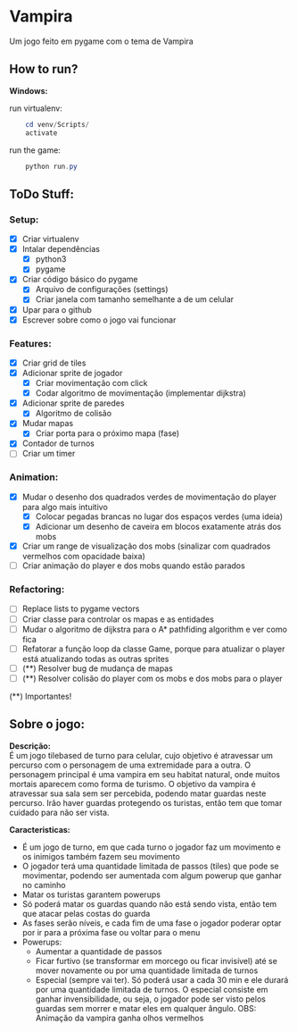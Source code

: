 # Vampira

Um jogo feito em pygame com o tema de Vampira

## How to run?
**Windows:**

run virtualenv:
````powershell
    cd venv/Scripts/
    activate
````
run the game:
````powershell
    python run.py
````

## ToDo Stuff:

### Setup:
- [x] Criar virtualenv
- [x] Intalar dependências
    - [x] python3
    - [x] pygame
- [x] Criar código básico do pygame
    - [x] Arquivo de configurações (settings)
    - [x] Criar janela com tamanho semelhante a de um celular
- [x] Upar para o github
- [x] Escrever sobre como o jogo vai funcionar

### Features:
- [x] Criar grid de tiles
- [x] Adicionar sprite de jogador
    - [x] Criar movimentação com click
    - [x] Codar algoritmo de movimentação (implementar dijkstra)
- [x] Adicionar sprite de paredes
    - [x] Algoritmo de colisão
- [x] Mudar mapas
    - [x] Criar porta para o próximo mapa (fase)
- [x] Contador de turnos
- [ ] Criar um timer

### Animation:
- [x] Mudar o desenho dos quadrados verdes de movimentação do player para algo mais intuitivo
    - [x] Colocar pegadas brancas no lugar dos espaços verdes (uma ideia)
    - [x] Adicionar um desenho de caveira em blocos exatamente atrás dos mobs
- [x] Criar um range de visualização dos mobs (sinalizar com quadrados vermelhos com opacidade baixa)
- [ ] Criar animação do player e dos mobs quando estão parados

### Refactoring:
- [ ] Replace lists to pygame vectors
- [ ] Criar classe para controlar os mapas e as entidades
- [ ] Mudar o algoritmo de dijkstra para o A* pathfiding algorithm e ver como fica
- [ ] Refatorar a função loop da classe Game, porque para atualizar o player está atualizando todas as outras sprites
- [ ] (**) Resolver bug de mudança de mapas
- [ ] (**) Resolver colisão do player com os mobs e dos mobs para o player

(**) Importantes!

## Sobre o jogo:

**Descrição:**  
É um jogo tilebased de turno para celular, cujo objetivo é atravessar um percurso com o personagem de uma extremidade para a outra.
O personagem principal é uma vampira em seu habitat natural, onde muitos mortais aparecem como forma de turismo. O objetivo da vampira é atravessar sua sala sem ser percebida, podendo matar guardas neste percurso.
Irão haver guardas protegendo os turistas, então tem que tomar cuidado para não ser vista.

**Caracteristicas:**
- É um jogo de turno, em que cada turno o jogador faz um movimento e os inimigos também fazem seu movimento
- O jogador terá uma quantidade limitada de passos (tiles) que pode se movimentar, podendo ser aumentada com algum powerup que ganhar no caminho
- Matar os turistas garantem powerups
- Só poderá matar os guardas quando não está sendo vista, então tem que atacar pelas costas do guarda
- As fases serão níveis, e cada fim de uma fase o jogador poderar optar por ir para a próxima fase ou voltar para o menu
- Powerups:
    - Aumentar a quantidade de passos
    - Ficar furtivo (se transformar em morcego ou ficar invisível) até se mover novamente ou por uma quantidade limitada de turnos
    - Especial (sempre vai ter). Só poderá usar a cada 30 min e ele durará por uma quantidade limitada de turnos. O especial consiste em ganhar invensibilidade, ou seja, o jogador pode ser visto pelos guardas sem morrer e matar eles em qualquer ângulo. OBS: Animação da vampira ganha olhos vermelhos